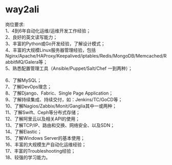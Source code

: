 # way2ali
岗位要求:</br>
1、4到6年自动化运维/运维开发工作经验；</br>
2、良好的英文读写能力；</br>
3、丰富的Python或Go开发经验，了解设计模式；</br>
4、丰富的大规模Linux服务器管理经验，包括Nginx/Apache/HAProxy/Keepalived/iptables/Redis/MongoDB/Memcached/RabbitMQ/Galera等；</br>
5、熟悉配置管理工具（Ansible/Puppet/Salt/Chef 一到两种）；</br></br>
6、了解MySQL；</br>
7、了解DevOps理念；</br>
8、了解Django、Fabric、Single Page Application；</br>
9、了解持续集成、持续交付，如：Jenkins/TC/GoCD等；</br>
10、了解Nagios/Zabbix/Monit/Ganglia其中一或两种；</br>
11、了解Swift、Ceph等分布式存储；</br>
12、了解阿里云以及相关API的使用；</br>
13、了解TCP/IP、路由和交换、网络安全、以及SDN；</br>
14、了解Elastic；</br>
15、了解Windows Server的基本使用；</br>
16、丰富的大规模生产自动化运维经验；</br>
17、丰富的Troubleshooting经验；</br>
18、较强的学习能力。</br>
